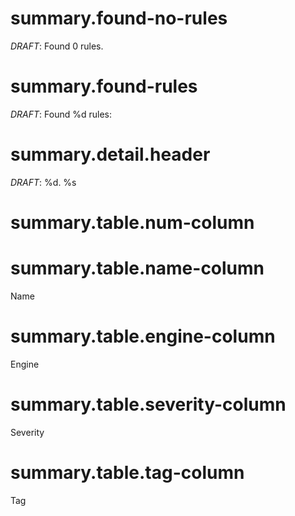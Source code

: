 # summary.found-no-rules

*DRAFT*: Found 0 rules.

# summary.found-rules

*DRAFT*: Found %d rules:

# summary.detail.header

*DRAFT*: %d. %s

# summary.table.num-column

 #

# summary.table.name-column

Name

# summary.table.engine-column

Engine

# summary.table.severity-column

Severity


# summary.table.tag-column

Tag
